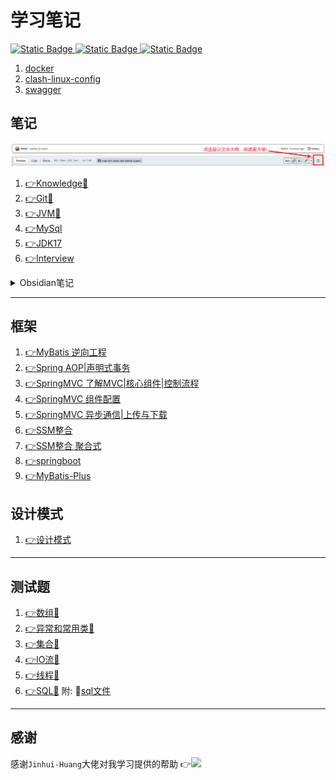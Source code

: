 
# 学习笔记

<a href="https://www.instagram.com/j.elmo/"><img alt="Static Badge" src="https://img.shields.io/badge/nothing-fllowme-brightgreen?logo=instagram&logoColor=ffffff&label=j.elmo">
</a>
<a href="https://www.youtube.com/channel/UC7Qfl9xgFGr3hT3zRXqAeEA"><img alt="Static Badge" src="https://img.shields.io/badge/nothing-followme-brightgreen?logo=youtube&logoColor=DC143C&label=j.elmo">
</a>
<a href="https://www.douyin.com/user/MS4wLjABAAAAtanaGDoe_VRcpfRVAsEoYSTvSf4AnjXw2qPgWDvaosw"><img alt="Static Badge" src="https://img.shields.io/badge/%E6%8A%96%E9%9F%B3-%E9%97%9C%E6%B3%A8%E6%88%91-brightgreen?logo=tiktok">
</a>


1. [docker](docker/docker.md)
2. [clash-linux-config](Java/clash配置.md)
3. [swagger](swagger-demo/swagger笔记.md)

## 笔记

![温馨提示](img/Snipaste_2023-09-02_15-52-55.png)


1. [👉Knowledge📕](Java/🌟重要知识点汇总.md)
2. [👉Git📖](Java/Git.md)
3. [👉JVM📖](Java/JVM组成.md)
4. [👉MySql](Java/SQL数据库.md)
5. [👉JDK17](Java/JDK17常用新特性.md)
6. [👉Interview](面试知识点/面试知识点.md)

<details>
<summary>Obsidian笔记</summary>

1. [👉HTML基础📖](Java/1-HTML基础.md)
8. [👉CSS📖](Java/2-CSS.md)
9.  [👉JavaScript📖](Java/JavaScript.md)
10. [👉Ajax📖](Java/Ajax.md)
11. [👉VUE📖](Java/VUE.md)
6. [👉JAVA入门📖](Java/3-Java%20SE%20入门.md)
7. [👉方法📖](Java/4-方法.md)
8. [👉数组📖](Java/5-数组.md)
9. [👉面向对象📖](Java/6-面向对象.md)
10. [👉异常处理📖](Java/7-异常处理.md)
11. [👉常用类📖](Java/8-常用类.md)
12. [👉集合📖](Java/9-集合.md)
13. [👉IO流📖](Java/10-IO流.md)
14. [👉多线程📖](Java/11-多线程.md)
15. [👉网络编程📖](Java/12-网络编程.md)
16. [👉反射📖](Java/13-反射.md)
17. [👉JDBC📖](Java/14-JDBC.md)
13. [👉JavaWeb📖](Java/JavaWeb.md)
</details>

---

## 框架

1. [👉MyBatis 逆向工程](Java/mybatis-generator.md)
2. [👉Spring AOP|声明式事务](SpringPractice10-6/学习记录10-6.md)
3. [👉SpringMVC 了解MVC|核心组件|控制流程](SpringMVC/SpringMVC学习记录10-7.md)
4. [👉SpringMVC 组件配置](SpringMVC02/SpringMVC学习记录第二天10-8.md)
5. [👉SpringMVC 异步通信|上传与下载](SpringMVC03/SpringMVC02/SpringMVC45%2010-1112.md)
6. [👉SSM整合](ssm-integration/记录.md)
7. [👉SSM整合 聚合式](web-aggregation/记录.md)
8. [👉springboot](springboot-helloworld/学习记录.md)
9.  [👉MyBatis-Plus](mybatis-plus/mp-demo/MyBatis-Plus笔记.md)

## 设计模式

1. [👉设计模式](design_pattern/设计模式.md)

---

## 测试题

1. [👉数组💯](Java/面试简单题测试.md)
2. [👉异常和常用类💯](Java/模拟测试摸底题.md)
3. [👉集合💯](Java/集合中难测试题.md)
4. [👉IO流💯](Java/IO流简单测试题.md)
5. [👉线程💯](Java/线程简单测试题.md)
6. [👉SQL💯](Java/SQL简单测试题.md)
    附: 💾[sql文件](Java/tb_order.sql)
---

## 感谢
感谢`Jinhui-Huang`大佬对我学习提供的帮助
👉<a href="https://github.com/Jinhui-Huang"><img src="https://img.shields.io/badge/dynamic/json?url=https%3A%2F%2Fapi.spencerwoo.com%2Fsubstats%2F%3Fsource%3Dgithub%26queryKey%3DJinhui-Huang&query=%24.data.totalSubs&suffix=%20followers&logo=github&label=Jinhui-Huang&labelColor=0996AD&color=0786BC)"></a>

